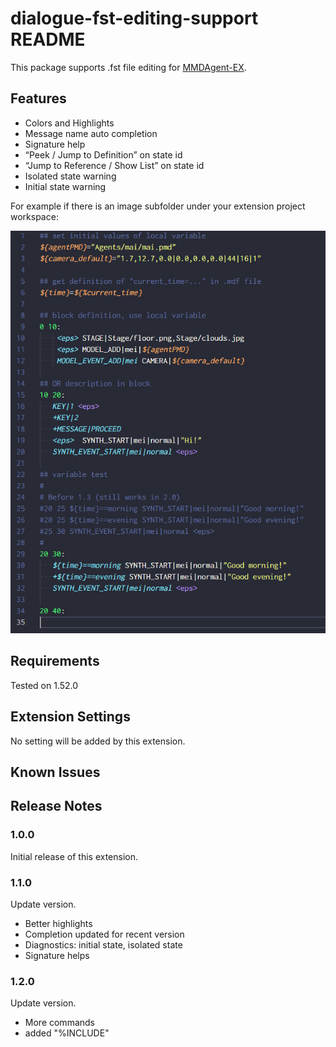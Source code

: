 # dialogue-fst-editing-support README

This package supports .fst file editing for [MMDAgent-EX](https://mmdagent-ex.dev).

## Features

- Colors and Highlights
- Message name auto completion
- Signature help
- “Peek / Jump to Definition” on state id
- “Jump to Reference / Show List” on state id
- Isolated state warning
- Initial state warning

For example if there is an image subfolder under your extension project workspace:

![snapshot](https://raw.githubusercontent.com/lee-lab/dialogue-fst-editing-support/main/images/snap-1.0.0.png)

## Requirements

Tested on 1.52.0

## Extension Settings

No setting will be added by this extension.

## Known Issues

## Release Notes

### 1.0.0

Initial release of this extension.

### 1.1.0

Update version.

- Better highlights
- Completion updated for recent version
- Diagnostics: initial state, isolated state
- Signature helps

### 1.2.0

Update version.

- More commands
- added "%INCLUDE"
